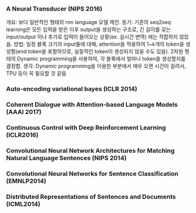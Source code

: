 ### A Neural Transducer (NIPS 2016)
개요: 보다 일반적인 형태의 rnn language 모델 제안.
동기: 기존의 seq2seq learning은 모든 입력을 받은 이후 output을 생성하는 구조로, 긴 길이를 갖는 input/output 이나 추가로 입력이 들어오는 상황(ex. 실시간 변역) 에는 적합하지 않았음.
방법: 일정 블록 크기의 input들에 대해, attention을 적용하여 1~k개의 token을 생성함(end token을 포함하므로, 실질적인 token이 생성되지 않을 수도 있음). 2차원 형태의 Dynamic programming을 사용하여, 각 블록에서 얼마나 token을 생성할지를 결정함.
생각: Dynamic programming을 이용한 부분에서 매우 오랜 시간이 걸려서, TPU 등이 꼭 필요할 것 같음

### Auto-encoding variational bayes (ICLR 2014)

### Coherent Dialogue with Attention-based Language Models (AAAI 2017)

### Continuous Control with Deep Reinforcement Learning (ICLR2016)

### Convolutional Neural Network Architectures for Matching Natural Language Sentences (NIPS 2014)

### Convolutional Neural Networks for Sentence Classification (EMNLP2014)

### Distributed Representations of Sentences and Documents (ICML2014)



